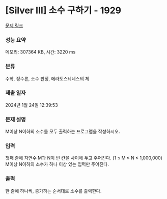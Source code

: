 # [Silver III] 소수 구하기 - 1929 

[문제 링크](https://www.acmicpc.net/problem/1929) 

### 성능 요약

메모리: 307364 KB, 시간: 3220 ms

### 분류

수학, 정수론, 소수 판정, 에라토스테네스의 체

### 제출 일자

2024년 1월 24일 12:39:53

### 문제 설명

<p>M이상 N이하의 소수를 모두 출력하는 프로그램을 작성하시오.</p>

### 입력 

 <p>첫째 줄에 자연수 M과 N이 빈 칸을 사이에 두고 주어진다. (1 ≤ M ≤ N ≤ 1,000,000) M이상 N이하의 소수가 하나 이상 있는 입력만 주어진다.</p>

### 출력 

 <p>한 줄에 하나씩, 증가하는 순서대로 소수를 출력한다.</p>

